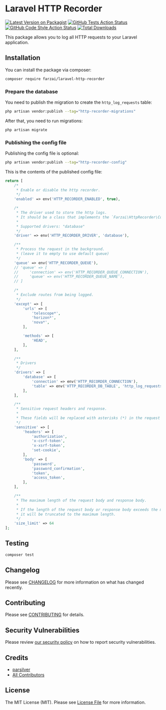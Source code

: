 # Laravel HTTP Recorder

[![Latest Version on Packagist](https://img.shields.io/packagist/v/farzai/laravel-http-recorder.svg?style=flat-square)](https://packagist.org/packages/farzai/laravel-http-recorder)
[![GitHub Tests Action Status](https://img.shields.io/github/actions/workflow/status/farzai/laravel-http-recorder/run-tests.yml?branch=main&label=tests&style=flat-square)](https://github.com/farzai/laravel-http-recorder/actions?query=workflow%3Arun-tests+branch%3Amain)
[![GitHub Code Style Action Status](https://img.shields.io/github/actions/workflow/status/farzai/laravel-http-recorder/fix-php-code-style-issues.yml?branch=main&label=code%20style&style=flat-square)](https://github.com/farzai/laravel-http-recorder/actions?query=workflow%3A"Fix+PHP+code+style+issues"+branch%3Amain)
[![Total Downloads](https://img.shields.io/packagist/dt/farzai/laravel-http-recorder.svg?style=flat-square)](https://packagist.org/packages/farzai/laravel-http-recorder)

This package allows you to log all HTTP requests to your Laravel application.

## Installation

You can install the package via composer:

```bash
composer require farzai/laravel-http-recorder
```

### Prepare the database

You need to publish the migration to create the `http_log_requests` table:

```bash
php artisan vendor:publish --tag="http-recorder-migrations"
```

After that, you need to run migrations:
    
```bash
php artisan migrate
```


### Publishing the config file

Publishing the config file is optional:

```bash
php artisan vendor:publish --tag="http-recorder-config"
```

This is the contents of the published config file:

```php
return [
    /*
     * Enable or disable the http recorder.
     */
    'enabled' => env('HTTP_RECORDER_ENABLED', true),

    /*
     * The driver used to store the http logs.
     * It should be a class that implements the `Farzai\HttpRecorder\Contracts\EntryRepositoryInterface`.
     *
     * Supported drivers: "database"
     */
    'driver' => env('HTTP_RECORDER_DRIVER', 'database'),

    /**
     * Process the request in the background.
     * (leave it to empty to use default queue)
     */
    'queue' => env('HTTP_RECORDER_QUEUE'),
    // 'queue' => [
    //     'connection' => env('HTTP_RECORDER_QUEUE_CONNECTION'),
    //     'queue' => env('HTTP_RECORDER_QUEUE_NAME'),
    // ]

    /*
     * Exclude routes from being logged.
     */
    'except' => [
        'urls' => [
            'telescope*',
            'horizon*',
            'nova*',
        ],

        'methods' => [
            'HEAD',
        ],
    ],

    /**
     * Drivers
     */
    'drivers' => [
        'database' => [
            'connection' => env('HTTP_RECORDER_CONNECTION'),
            'table' => env('HTTP_RECORDER_DB_TABLE', 'http_log_requests'),
        ],
    ],

    /**
     * Sensitive request headers and response.
     * 
     * These fields will be replaced with asterisks (*) in the request headers.
     */
    'sensitive' => [
        'headers' => [
            'authorization',
            'x-csrf-token',
            'x-xsrf-token',
            'set-cookie',
        ],
        'body' => [
            'password',
            'password_confirmation',
            'token',
            'access_token',
        ],
    ],

    /**
     * The maximum length of the request body and response body.
     *
     * If the length of the request body or response body exceeds the maximum length,
     * it will be truncated to the maximum length.
     */
    'size_limit' => 64
];
```


## Testing

```bash
composer test
```

## Changelog

Please see [CHANGELOG](CHANGELOG.md) for more information on what has changed recently.

## Contributing

Please see [CONTRIBUTING](CONTRIBUTING.md) for details.

## Security Vulnerabilities

Please review [our security policy](../../security/policy) on how to report security vulnerabilities.

## Credits

- [parsilver](https://github.com/parsilver)
- [All Contributors](../../contributors)

## License

The MIT License (MIT). Please see [License File](LICENSE.md) for more information.
